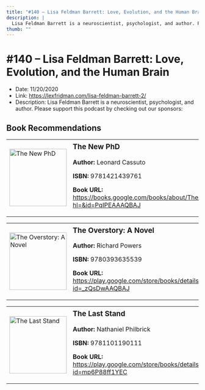 ```yaml
---
title: "#140 – Lisa Feldman Barrett: Love, Evolution, and the Human Brain"
description: |
  Lisa Feldman Barrett is a neuroscientist, psychologist, and author. Please support this podcast by checking out our sponsors:"
thumb: ""
---
```


# #140 – Lisa Feldman Barrett: Love, Evolution, and the Human Brain

  - Date: 11/20/2020
  - Link: https://lexfridman.com/lisa-feldman-barrett-2/
  - Description: Lisa Feldman Barrett is a neuroscientist, psychologist, and author. Please support this podcast by checking out our sponsors:

## Book Recommendations

<table style="border: none;"><tr style="border: none;"><td style="border: none;"><img src="http://books.google.com/books/content?id=PqIPEAAAQBAJ&printsec=frontcover&img=1&zoom=1&edge=curl&source=gbs_api" alt="The New PhD" width="150" style="vertical-align: top;"></td><td style="border: none; vertical-align: top;"><h3 style='margin-top: 5'>The New PhD</h3><p><strong>Author:</strong> Leonard Cassuto</p><p><strong>ISBN:</strong> 9781421439761</p><p><strong>Book URL:</strong> <a href="https://books.google.com/books/about/The_New_PhD.html?hl=&id=PqIPEAAAQBAJ">https://books.google.com/books/about/The_New_PhD.html?hl=&id=PqIPEAAAQBAJ</a></p></td></tr></table>
<table style="border: none;"><tr style="border: none;"><td style="border: none;"><img src="http://books.google.com/books/content?id=_zQsDwAAQBAJ&printsec=frontcover&img=1&zoom=1&edge=curl&source=gbs_api" alt="The Overstory: A Novel" width="150" style="vertical-align: top;"></td><td style="border: none; vertical-align: top;"><h3 style='margin-top: 5'>The Overstory: A Novel</h3><p><strong>Author:</strong> Richard Powers</p><p><strong>ISBN:</strong> 9780393635539</p><p><strong>Book URL:</strong> <a href="https://play.google.com/store/books/details?id=_zQsDwAAQBAJ">https://play.google.com/store/books/details?id=_zQsDwAAQBAJ</a></p></td></tr></table>
<table style="border: none;"><tr style="border: none;"><td style="border: none;"><img src="http://books.google.com/books/content?id=mp6P88ff1YEC&printsec=frontcover&img=1&zoom=1&edge=curl&source=gbs_api" alt="The Last Stand" width="150" style="vertical-align: top;"></td><td style="border: none; vertical-align: top;"><h3 style='margin-top: 5'>The Last Stand</h3><p><strong>Author:</strong> Nathaniel Philbrick</p><p><strong>ISBN:</strong> 9781101190111</p><p><strong>Book URL:</strong> <a href="https://play.google.com/store/books/details?id=mp6P88ff1YEC">https://play.google.com/store/books/details?id=mp6P88ff1YEC</a></p></td></tr></table>
